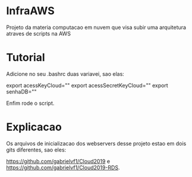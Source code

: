# InfraAWS
Projeto da materia computacao em nuvem que visa subir uma arquitetura atraves de scripts na AWS

# Tutorial

Adicione no seu .bashrc duas variavei, sao elas:

export acessKeyCloud="<Ponha sua key aqui>"
export acessSecretKeyCloud="<Ponha sua secret key aqui>"
export senhaDB="<Ponha a senha do banco de dados da RDS aqui>"

Enfim rode o script.

# Explicacao

Os arquivos de inicializacao dos webservers desse projeto estao em dois gits diferentes, sao eles:

https://github.com/gabrielvf1/Cloud2019
e
https://github.com/gabrielvf1/Cloud2019-RDS.
